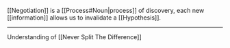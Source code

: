 [[Negotiation]] is a [[Process#Noun|process]] of discovery, each new [[information]] allows us to invalidate a [[Hypothesis]].

---

Understanding of [[Never Split The Difference]]